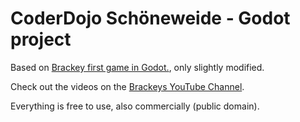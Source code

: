 # CoderDojo Schöneweide - Godot project

Based on [Brackey first game in Godot.](https://github.com/Brackeys/first-game-in-godot), only slightly modified.

Check out the videos on the [Brackeys YouTube Channel](http://youtube.com/brackeys).

Everything is free to use, also commercially (public domain).

